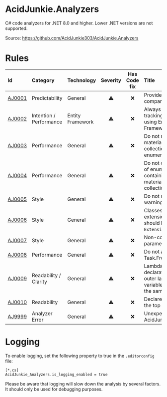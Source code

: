 # AcidJunkie.Analyzers

C# code analyzers for .NET 8.0 and higher. Lower .NET versions are not supported.

Source: https://github.com/AcidJunkie303/AcidJunkie.Analyzers

# Rules

| Id                                                                                             | Category                | Technology       | Severity | Has Code fix | Title                                                                            |
|:-----------------------------------------------------------------------------------------------|:------------------------|:-----------------|:--------:|:------------:|:---------------------------------------------------------------------------------|
| [AJ0001](https://github.com/AcidJunkie303/AcidJunkie.Analyzers/blob/main/docs/Rules/AJ0001.md) | Predictability          | General          |    ⚠️    |      ❌       | Provide an equality comparer argument                                            | 
| [AJ0002](https://github.com/AcidJunkie303/AcidJunkie.Analyzers/blob/main/docs/Rules/AJ0002.md) | Intention / Performance | Entity Framework |    ⚠️    |      ❌       | Always specify the tracking type when using Entity Framework                     | 
| [AJ0003](https://github.com/AcidJunkie303/AcidJunkie.Analyzers/blob/main/docs/Rules/AJ0003.md) | Performance             | General          |    ⚠️    |      ❌       | Do not return materialized collection as enumerable                              | 
| [AJ0004](https://github.com/AcidJunkie303/AcidJunkie.Analyzers/blob/main/docs/Rules/AJ0004.md) | Performance             | General          |    ⚠️    |      ❌       | Do not create tasks of enumerable type containing a materialized collection      | 
| [AJ0005](https://github.com/AcidJunkie303/AcidJunkie.Analyzers/blob/main/docs/Rules/AJ0005.md) | Style                   | General          |    ⚠️    |      ❌       | Do not use general warning suppression                                           | 
| [AJ0006](https://github.com/AcidJunkie303/AcidJunkie.Analyzers/blob/main/docs/Rules/AJ0006.md) | Style                   | General          |    ⚠️    |      ❌       | Classes containing extension methods should have an `Extensions` suffix          | 
| [AJ0007](https://github.com/AcidJunkie303/AcidJunkie.Analyzers/blob/main/docs/Rules/AJ0007.md) | Style                   | General          |    ⚠️    |      ❌       | Non-compliant parameter order                                                    | 
| [AJ0008](https://github.com/AcidJunkie303/AcidJunkie.Analyzers/blob/main/docs/Rules/AJ0008.md) | Performance             | General          |    ⚠️    |      ❌       | Do not await Task.FromResult()                                                   | 
| [AJ0009](https://github.com/AcidJunkie303/AcidJunkie.Analyzers/blob/main/docs/Rules/AJ0008.md) | Readability / Clarity   | General          |    ⚠️    |      ❌       | Lambda variable declaration hides outer lambda variable that share the same name | 
| [AJ0010](https://github.com/AcidJunkie303/AcidJunkie.Analyzers/blob/main/docs/Rules/AJ0008.md) | Readability             | General          |    ⚠️    |      ❌       | Declare constants at the top of the method                                       | 
| [AJ9999](https://github.com/AcidJunkie303/AcidJunkie.Analyzers/blob/main/docs/Rules/AJ9999.md) | Analyzer Error          | General          |    ⚠️    |      ❌       | Unexpected error in AcidJunkie.Analyzers                                         | 

# Logging

To enable logging, set the following property to true in the `.editorconfig` file:

```
[*.cs]
AcidJunkie_Analyzers.is_logging_enabled = true
```

Please be aware that logging will slow down the analysis by several factors. It should only be used for debugging
purposes.
